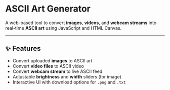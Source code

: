 # ASCII Art Generator

A web-based tool to convert **images**, **videos**, and **webcam streams** into real-time **ASCII art** using JavaScript and HTML Canvas.

---

## ✨ Features

- Convert uploaded **images** to ASCII art
- Convert **video files** to ASCII video
- Convert **webcam stream** to live ASCII feed
- Adjustable **brightness** and **width** sliders (for image)
- Interactive UI with download options for `.png` and `.txt`